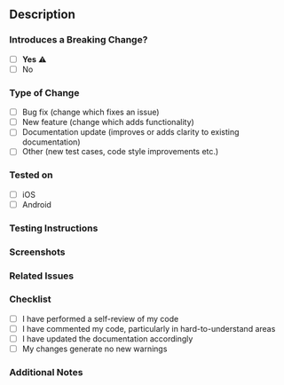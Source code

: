 ## Description
<!-- Provide a concise and descriptive summary of the changes implemented in this PR. -->

### Introduces a Breaking Change?
- [ ] **Yes** ⚠️
- [ ] No

### Type of Change
- [ ] Bug fix (change which fixes an issue)
- [ ] New feature (change which adds functionality)
- [ ] Documentation update (improves or adds clarity to existing documentation)
- [ ] Other (new test cases, code style improvements etc.)

### Tested on
- [ ] iOS
- [ ] Android

### Testing Instructions
<!-- Provide step-by-step instructions on how to test your changes. Include setup details if necessary. -->

### Screenshots
<!-- Add screenshots here, if applicable -->

### Related Issues
<!-- Link related issues here using #issue-number -->

### Checklist
- [ ] I have performed a self-review of my code
- [ ] I have commented my code, particularly in hard-to-understand areas
- [ ] I have updated the documentation accordingly
- [ ] My changes generate no new warnings

### Additional Notes
<!-- Include any additional information, assumptions, or context that reviewers might need to understand this PR. -->
